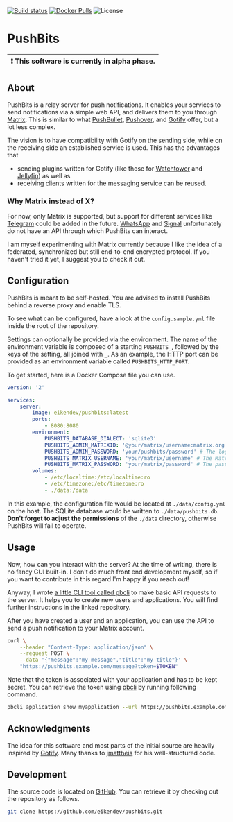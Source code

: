 [![Build status](https://img.shields.io/github/workflow/status/eikendev/pushbits/Main)](https://github.com/eikendev/pushbits/actions)
[![Docker Pulls](https://img.shields.io/docker/pulls/eikendev/pushbits)](https://hub.docker.com/r/eikendev/pushbits)
![License](https://img.shields.io/github/license/eikendev/pushbits)

# PushBits

| :exclamation:  This software is currently in alpha phase.   |
|-------------------------------------------------------------|

## About

PushBits is a relay server for push notifications.
It enables your services to send notifications via a simple web API, and delivers them to you through [Matrix](https://matrix.org/).
This is similar to what [PushBullet](https://www.pushbullet.com/), [Pushover](https://pushover.net/), and [Gotify](https://gotify.net/) offer, but a lot less complex.

The vision is to have compatibility with Gotify on the sending side, while on the receiving side an established service is used.
This has the advantages that
- sending plugins written for Gotify (like those for [Watchtower](https://containrrr.dev/watchtower/) and [Jellyfin](https://jellyfin.org/)) as well as
- receiving clients written for the messaging service
can be reused.

### Why Matrix instead of X?

For now, only Matrix is supported, but support for different services like [Telegram](https://telegram.org/) could be added in the future.
[WhatsApp](https://www.whatsapp.com/) and [Signal](https://signal.org/) unfortunately do not have an API through which PushBits can interact.

I am myself experimenting with Matrix currently because I like the idea of a federated, synchronized but still end-to-end encrypted protocol.
If you haven't tried it yet, I suggest you to check it out.

## Configuration

PushBits is meant to be self-hosted.
You are advised to install PushBits behind a reverse proxy and enable TLS.

To see what can be configured, have a look at the `config.sample.yml` file inside the root of the repository.

Settings can optionally be provided via the environment.
The name of the environment variable is composed of a starting `PUSHBITS_`, followed by the keys of the setting, all
joined with `_`.
As an example, the HTTP port can be provided as an environment variable called `PUSHBITS_HTTP_PORT`.

To get started, here is a Docker Compose file you can use.
```yaml
version: '2'

services:
    server:
        image: eikendev/pushbits:latest
        ports:
            - 8080:8080
        environment:
            PUSHBITS_DATABASE_DIALECT: 'sqlite3'
            PUSHBITS_ADMIN_MATRIXID: '@your/matrix/username:matrix.org' # The Matrix account on which the admin will receive their notifications.
            PUSHBITS_ADMIN_PASSWORD: 'your/pushbits/password' # The login password of the admin account. Default username is 'admin'.
            PUSHBITS_MATRIX_USERNAME: 'your/matrix/username' # The Matrix account from which notifications are sent to all users.
            PUSHBITS_MATRIX_PASSWORD: 'your/matrix/password' # The password of the above account.
        volumes:
            - /etc/localtime:/etc/localtime:ro
            - /etc/timezone:/etc/timezone:ro
            - ./data:/data
```

In this example, the configuration file would be located at `./data/config.yml` on the host.
The SQLite database would be written to `./data/pushbits.db`.
**Don't forget to adjust the permissions** of the `./data` directory, otherwise PushBits will fail to operate.

## Usage

Now, how can you interact with the server?
At the time of writing, there is no fancy GUI built-in.
I don't do much front end development myself, so if you want to contribute in this regard I'm happy if you reach out!

Anyway, I wrote [a little CLI tool called pbcli](https://github.com/PushBits/cli) to make basic API requests to the server.
It helps you to create new users and applications.
You will find further instructions in the linked repository.

After you have created a user and an application, you can use the API to send a push notification to your Matrix account.

```bash
curl \
	--header "Content-Type: application/json" \
	--request POST \
	--data '{"message":"my message","title":"my title"}' \
	"https://pushbits.example.com/message?token=$TOKEN"
```

Note that the token is associated with your application and has to be kept secret.
You can retrieve the token using [pbcli](https://github.com/PushBits/cli) by running following command.

```bash
pbcli application show myapplication --url https://pushbits.example.com --username myusername
```

## Acknowledgments

The idea for this software and most parts of the initial source are heavily inspired by [Gotify](https://gotify.net/).
Many thanks to [jmattheis](https://jmattheis.de/) for his well-structured code.

## Development

The source code is located on [GitHub](https://github.com/eikendev/pushbits).
You can retrieve it by checking out the repository as follows.

```bash
git clone https://github.com/eikendev/pushbits.git
```
